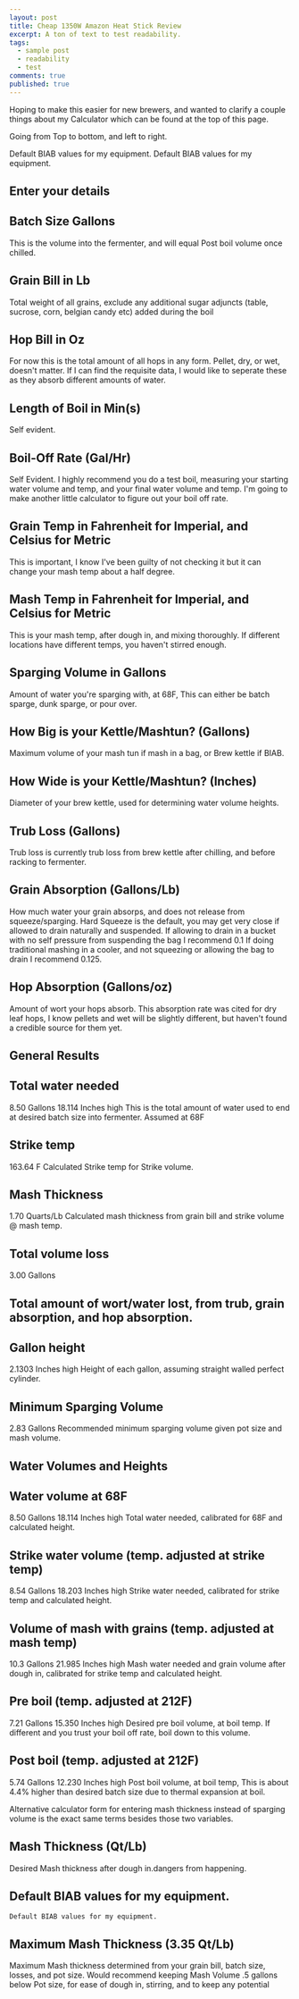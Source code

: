 ```yaml
---
layout: post
title: Cheap 1350W Amazon Heat Stick Review
excerpt: A ton of text to test readability.
tags: 
  - sample post
  - readability
  - test
comments: true
published: true
---
```

Hoping to make this easier for new brewers, and wanted to clarify a couple things about my Calculator which can be found at the top of this page.

Going from Top to bottom, and left to right.

Default BIAB values for my equipment.
    Default BIAB values for my equipment.

 
## Enter your details

## Batch Size Gallons
This is the volume into the fermenter, and will equal Post boil volume once chilled.

## Grain Bill in Lb
 
Total weight of all grains, exclude any additional sugar adjuncts (table, sucrose, corn, belgian candy etc) added during the boil
 

## Hop Bill in Oz
For now this is the total amount of all hops in any form. Pellet, dry, or wet, doesn't matter.
    If I can find the requisite data, I would like to seperate these as they absorb different amounts of water.

## Length of Boil in Min(s)
Self evident.

## Boil-Off Rate (Gal/Hr)
Self Evident. I highly recommend you do a test boil, measuring your starting water volume and temp, and your final water volume and temp. I'm going to make another little calculator to figure out your boil off rate.

## Grain Temp in Fahrenheit for Imperial, and Celsius for Metric
This is important, I know I've been guilty of not checking it but it can change your mash temp about a half degree.

## Mash Temp in Fahrenheit for Imperial, and Celsius for Metric
This is your mash temp, after dough in, and mixing thoroughly. If different locations have different temps, you haven't stirred enough.

## Sparging Volume in Gallons
Amount of water you're sparging with, at 68F, This can either be batch sparge, dunk sparge, or pour over.

## How Big is your Kettle/Mashtun? (Gallons)
Maximum volume of your mash tun if mash in a bag, or Brew kettle if BIAB.

## How Wide is your Kettle/Mashtun? (Inches)
Diameter of your brew kettle, used for determining water volume heights.

## Trub Loss (Gallons)
Trub loss is currently trub loss from brew kettle after chilling, and before racking to fermenter.

## Grain Absorption (Gallons/Lb)
How much water your grain absorps, and does not release from squeeze/sparging.
Hard Squeeze is the default, you may get very close if allowed to drain naturally and suspended.
If allowing to drain in a bucket with no self pressure from suspending the bag I recommend 0.1
If doing traditional mashing in a cooler, and not squeezing or allowing the bag to drain I recommend 0.125.

## Hop Absorption (Gallons/oz)
Amount of wort your hops absorb. This absorption rate was cited for dry leaf hops, I know pellets and wet will be slightly different, but haven't found a credible source for them yet.
 
## General Results

## Total water needed
8.50 Gallons
18.114 Inches high
This is the total amount of water used to end at desired batch size into fermenter. Assumed at 68F
 

## Strike temp
163.64 F
Calculated Strike temp for Strike volume.

## Mash Thickness
1.70 Quarts/Lb
Calculated mash thickness from grain bill and strike volume @ mash temp.

## Total volume loss
3.00 Gallons
 
## Total amount of wort/water lost, from trub, grain absorption, and hop absorption.

## Gallon height
2.1303 Inches high
Height of each gallon, assuming straight walled perfect cylinder.

## Minimum Sparging Volume
2.83 Gallons
Recommended minimum sparging volume given pot size and mash volume.
 
## Water Volumes and Heights

## Water volume at 68F
8.50 Gallons
18.114 Inches high
Total water needed, calibrated for 68F and calculated height.

## Strike water volume (temp. adjusted at strike temp)
8.54 Gallons
18.203 Inches high
Strike water needed, calibrated for strike temp and calculated height.

## Volume of mash with grains (temp. adjusted at mash temp)
10.3 Gallons
21.985 Inches high
Mash water needed and grain volume after dough in, calibrated for strike temp and calculated height.

## Pre boil (temp. adjusted at 212F)
7.21 Gallons
15.350 Inches high
Desired pre boil volume, at boil temp. If different and you trust your boil off rate, boil down to this volume.
 

## Post boil (temp. adjusted at 212F)
5.74 Gallons
12.230 Inches high
Post boil volume, at boil temp, This is about 4.4% higher than desired batch size due to thermal expansion at boil.
 
Alternative calculator form for entering mash thickness instead of sparging volume is the exact same terms besides those two variables.

## Mash Thickness (Qt/Lb)
Desired Mash thickness after dough in.dangers from happening.

## Default BIAB values for my equipment.
    Default BIAB values for my equipment.

## Maximum Mash Thickness (3.35 Qt/Lb)
Maximum Mash thickness determined from your grain bill, batch size, losses, and pot size. Would recommend keeping Mash Volume .5 gallons below Pot size, for ease of dough in, stirring, and to keep any potential 